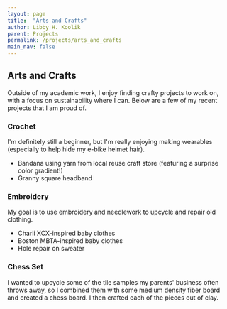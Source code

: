 ```yaml
---
layout: page
title:  "Arts and Crafts"
author: Libby H. Koolik
parent: Projects
permalink: /projects/arts_and_crafts
main_nav: false
---
```


## Arts and Crafts

Outside of my academic work, I enjoy finding crafty projects to work on, with a focus on sustainability where I can. Below are a few of my recent projects that I am proud of.

### Crochet
I'm definitely still a beginner, but I'm really enjoying making wearables (especially to help hide my e-bike helmet hair).
* Bandana using yarn from local reuse craft store (featuring a surprise color gradient!)
* Granny square headband

### Embroidery
My goal is to use embroidery and needlework to upcycle and repair old clothing. 
* Charli XCX-inspired baby clothes
* Boston MBTA-inspired baby clothes
* Hole repair on sweater

### Chess Set
I wanted to upcycle some of the tile samples my parents' business often throws away, so I combined them with some medium density fiber board and created a chess board. I then crafted each of the pieces out of clay. 

